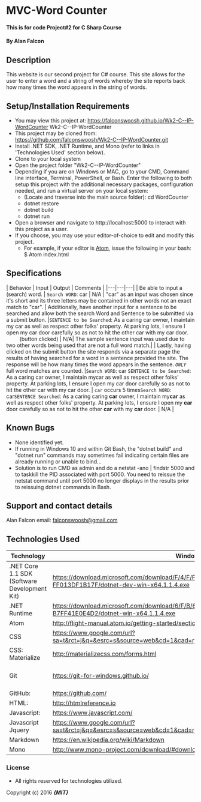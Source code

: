 # MVC-Word Counter

#### This is for code Project#2 for C Sharp Course

#### By **Alan Falcon**

## Description

This website is our second project for C# course. This site allows for the user to enter a word and a string of words whereby the site reports back how many times the word appears in the string of words.

## Setup/Installation Requirements

* You may view this project at: https://falconswoosh.github.io/Wk2-C--IP-WordCounter
Wk2-C--IP-WordCounter
* This project may be cloned from:  https://github.com/falconswoosh/Wk2-C--IP-WordCounter.git
* Install .NET SDK, .NET Runtime, and Mono (refer to links in 'Technologies Used' section below).
* Clone to your local system
* Open the project folder "Wk2-C--IP-WordCounter"
* Depending if you are on Windows or MAC, go to your CMD, Command line interface, Terminal, PowerShell, or Bash. Enter the following to both setup this project with the additional necessary packages, configuration needed, and run a virtual server on your local system:
  * (Locate and traverse into the main source folder): cd WordCounter
  * dotnet restore
  * dotnet build
  * dotnet run
* Open a browser and navigate to http://localhost:5000 to interact with this project as a user.
* If you choose, you may use your editor-of-choice to edit and modify this project.
    * For example, if your editor is [Atom](https://flight-manual.atom.io/getting-started/sections/installing-atom/), issue the following in your bash:
    $ Atom index.html

## Specifications    
| Behavior | Input | Output | Comments |
|---|---|---|
| Be able to input a (search) word. |  `Search WORD`: car | N/A | "car" as an input was chosen since it's short and its three letters may be contained in other words not an exact match to "car".
| Additionally, have another input for a sentence to be searched and allow both the search Word and Sentence to be submitted via a submit button. |`SENTENCE to be Searched`: As a  caring car owner, I maintain my car as well as respect other folks' property. At parking lots, I ensure I open my car door carefully so as  not to hit the other car with my car door.<br />&nbsp;&nbsp;&nbsp;&nbsp;&nbsp;&nbsp;&nbsp;&nbsp;&nbsp;(button clicked) | N/A| The sample sentence input was used  due to two other words being used that  are not a full word match.|
| Lastly, having clicked on the submit button the site responds via a separate page the results of having searched for a word in a sentence provided the site. The response will be how many times the word appears in the sentence. *`ONLY`* full word matches are counted. |`Search WORD`: car `SENTENCE to be Searched`: As a caring car owner, I maintain mycar as well as respect other folks' property. At parking lots, I ensure I open my car door carefully so as  not to hit the other car with my car door. | `car` occurs 5 times`Search WORD`: car`SENTENCE Searched`: As a caring caring **car** owner, I maintain my**car** as well as respect other folks' property. At parking lots, I ensure I open my **car** door carefully so as  not to hit the other **car** with my **car** door. | N/A |


## Known Bugs

* None identified yet.
* If running in Windows 10 and within Git Bash, the "dotnet build" and "dotnet run" commands may sometimes fail indicating certain files are already running or unable to bind...
* Solution is to run CMD as admin and do a netstat -ano | findstr 5000 and to taskkill the PID associated with port 5000. You need to reissue the netstat command until port 5000 no longer displays in the results prior to reissuing dotnet commands in Bash.

## Support and contact details

Alan Falcon email: [falconswoosh@gmail.com](falconswoosh@gmail.com)

## Technologies Used

| Technology | Windows | MAC |
|---|---|---|
| .NET Core 1.1 SDK (Software Development Kit) |  https://download.microsoft.com/download/F/4/F/F4FCB6EC-5F05-4DF8-822C-FF013DF1B17F/dotnet-dev-win-x64.1.1.4.exe | https://download.microsoft.com/download/F/4/F/F4FCB6EC-5F05-4DF8-822C-FF013DF1B17F/dotnet-dev-osx-x64.1.1.4.pkg |
| .NET Runtime |https://download.microsoft.com/download/6/F/B/6FB4F9D2-699B-4A40-A674-B7FF41E0E4D2/dotnet-win-x64.1.1.4.exe | https://download.microsoft.com/download/6/F/B/6FB4F9D2-699B-4A40-A674-B7FF41E0E4D2/dotnet-osx-x64.1.1.4.pkg |
| Atom |http://flight-manual.atom.io/getting-started/sections/why-atom/ | https://github.com/atom/atom/releases/download/v1.21.1/atom-mac.zip |
| CSS <td colspan=2>https://www.google.com/url?sa=t&rct=j&q=&esrc=s&source=web&cd=1&cad=rja&uact=8&ved=0ahUKEwjswubPlLnWAhVGVRQKHaRLBkgQFggmMAA&url=https%3A%2F%2Fgetbootstrap.com%2Fcss%2F&usg=AFQjCNFpcAPIPLCu0F7w2NDTOafHdV8Pkw
| CSS: Materialize <td colspan=2> http://materializecss.com/forms.html
| Git |https://git-for-windows.github.io/ | [Paste the following into Bash]:<br />$ /usr/bin/ruby -e "$(curl -fsSL https://raw.githubusercontent.com/Homebrew/install/master/install)"<br />$ echo 'export PATH=/usr/local/bin:$PATH' >> ~/.bash_profile<br />$ brew install git |
| GitHub:<td colspan=2> https://github.com/
| HTML:<td colspan=2> http://htmlreference.io
| Javascript:<td colspan=2> https://www.javascript.com/
| Javascript Jquery<td colspan=2> https://www.google.com/url?sa=t&rct=j&q=&esrc=s&source=web&cd=1&cad=rja&uact=8&ved=0ahUKEwiBj_WJlbnWAhWBLhQKHfHUAQEQFggmMAA&url=https%3A%2F%2Fjquery.com%2F&usg=AFQjCNFnz7C6MAXGLm7pVcOD_LrOjJUUiA
| Markdown<td colspan=2> https://en.wikipedia.org/wiki/Markdown
| Mono |http://www.mono-project.com/download/#download-win | http://www.mono-project.com/download/#download-mac|


### License
* All rights reserved for technologies utilized.

Copyright (c) 2016 **_{MIT}_**
